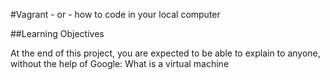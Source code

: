 #Vagrant - or - how to code in your local computer

##Learning Objectives

At the end of this project, you are expected to be able to explain to anyone, without the help of Google:  What is a virtual machine
